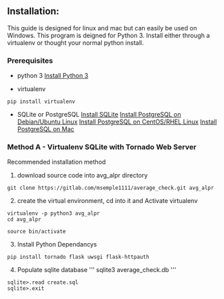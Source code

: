 ## Installation:
This guide is designed for linux and mac but can easily be used on Windows.
This program is deigned for Python 3.
Install either through a virtualenv or thought your normal python install.
### Prerequisites
- python 3
[Install Python 3](https://www.python.org/downloads/)

- virtualenv
```
pip install virtualenv
```

- SQLite or PostgreSQL
[Install SQLite](http://www.tutorialspoint.com/sqlite/sqlite_installation.htm)
[Install PostgreSQL on Debian/Ubuntu Linux](http://www.stuartellis.eu/articles/postgresql-setup/)
[Install PostgreSQL on CentOS/RHEL Linux](https://wiki.postgresql.org/wiki/YUM_Installation)
[Install PostgreSQL on Mac](http://postgresapp.com/)

### Method A - Virtualenv SQLite with Tornado Web Server
Recommended installation method

1. download source code into avg_alpr directory
```
git clone https://gitlab.com/msemple1111/average_check.git avg_alpr
```

2. create the virtual environment, cd into it and Activate virtualenv
```
virtualenv -p python3 avg_alpr
cd avg_alpr
```

```
source bin/activate
```

3. Install Python Dependancys
```
pip install tornado flask uwsgi flask-httpauth
```

4. Populate sqlite database
'''
sqlite3 average_check.db
'''
```
sqlite>.read create.sql
sqlite>.exit
```







